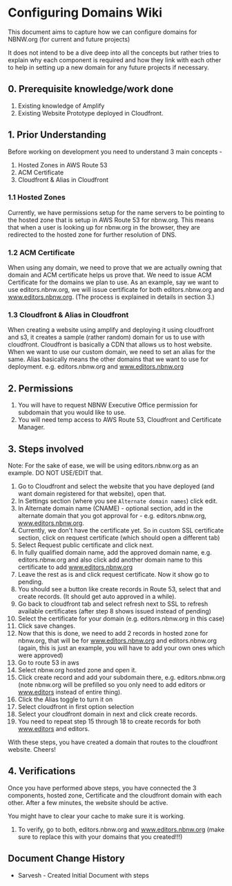 # Configuring Domains Wiki
This document aims to capture how we can configure domains for NBNW.org (for current and future projects)

It does not intend to be a dive deep into all the concepts but rather tries to explain why each component is required and how they link with each other to help in setting up a new domain for any future projects if necessary.

## 0. Prerequisite knowledge/work done
1. Existing knowledge of Amplify
2. Existing Website Prototype deployed in Cloudfront.

## 1. Prior Understanding
Before working on development you need to understand 3 main concepts - 
1. Hosted Zones in AWS Route 53
2. ACM Certificate
2. Cloudfront & Alias in Cloudfront

### 1.1  Hosted Zones
Currently, we have permissions setup for the name servers to be pointing to the hosted zone that is setup in AWS Route 53 for nbnw.org. This means that when a user is looking up for nbnw.org in the browser, they are redirected to the hosted zone for further resolution of DNS.


### 1.2 ACM Certificate
When using any domain, we need to prove that we are actually owning that domain and ACM certificate helps us prove that. We need to issue ACM Certificate for the domains we plan to use. As an example, say we want to use editors.nbnw.org, we will issue certificate for both editors.nbnw.org and www.editors.nbnw.org. (The process is explained in details in section 3.)

### 1.3 Cloudfront & Alias in Cloudfront
When creating a website using amplify and deploying it using cloudfront and s3, it creates a sample (rather random) domain for us to use with cloudfront. Cloudfront is basically a CDN that allows us to host website. When we want to use our custom domain, we need to set an alias for the same. Alias basically means the other domains that we want to use for deployment. e.g. editors.nbnw.org and www.editors.nbnw.org

## 2. Permissions
1. You will have to request NBNW Executive Office permission for subdomain that you would like to use.
2. You will need temp access to AWS Route 53, Cloudfront and Certificate Manager.

## 3. Steps involved
Note: For the sake of ease, we will be using editors.nbnw.org as an example. DO NOT USE/EDIT that.

1. Go to Cloudfront and select the website that you have deployed (and want domain registered for that website), open that.
2. In Settings section (where you see ```Alternate domain names```) click edit.
3. In Alternate domain name (CNAME) - optional section, add in the alternate domain that you got approval for - e.g. editors.nbnw.org, www.editors.nbnw.org.
4. Currently, we don't have the certificate yet. So in custom SSL certificate section, click on request certificate (which should open a different tab)
5. Select Request public certificate and click next.
6. In fully qualified domain name, add the approved domain name, e.g. editors.nbnw.org and also click add another domain name to this certificate to add www.editors.nbnw.org
7. Leave the rest as is and click request certificate. Now it show go to pending.
8. You should see a button like create records in Route 53, select that and create records. (It should get auto approved in a while).
9. Go back to cloudfront tab and select refresh next to SSL to refresh available certificates (after step 8 shows issued instead of pending)
10. Select the certificate for your domain (e.g. editors.nbnw.org in this case)
11. Click save changes.
12. Now that this is done, we need to add 2 records in hosted zone for nbnw.org, that will be for www.editors.nbnw.org and editors.nbnw.org (again, this is just an example, you will have to add your own ones which were approved)
13. Go to route 53 in aws
14. Select nbnw.org hosted zone and open it.
15. Click create record and add your subdomain there, e.g. editors.nbnw.org (note nbnw.org will be prefilled so you only need to add editors or www.editors instead of entire thing).
16. Click the Alias toggle to turn it on
17. Select cloudfront in first option selection
18. Select your cloudfront domain in next and click create records.
19. You need to repeat step 15 through 18 to create records for both www.editors and editors.


With these steps, you have created a domain that routes to the cloudfront website. Cheers!

## 4. Verifications
Once you have performed above steps, you have connected the 3 components, hosted zone, Certificate and the cloudfront domain with each other. After a few minutes, the website should be active. 

You might have to clear your cache to make sure it is working. 

1. To verify, go to both, editors.nbnw.org and www.editors.nbnw.org (make sure to replace this with your domains that you created!!!)

## Document Change History
- Sarvesh - Created Initial Document with steps
